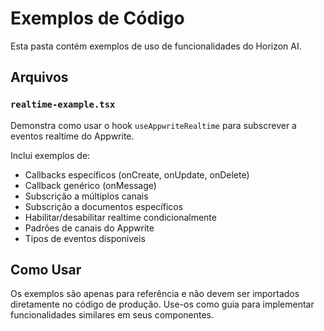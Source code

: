 # Exemplos de Código

Esta pasta contém exemplos de uso de funcionalidades do Horizon AI.

## Arquivos

### `realtime-example.tsx`

Demonstra como usar o hook `useAppwriteRealtime` para subscrever a eventos realtime do Appwrite.

Inclui exemplos de:

- Callbacks específicos (onCreate, onUpdate, onDelete)
- Callback genérico (onMessage)
- Subscrição a múltiplos canais
- Subscrição a documentos específicos
- Habilitar/desabilitar realtime condicionalmente
- Padrões de canais do Appwrite
- Tipos de eventos disponíveis

## Como Usar

Os exemplos são apenas para referência e não devem ser importados diretamente no código de produção. Use-os como guia para implementar funcionalidades similares em seus componentes.
